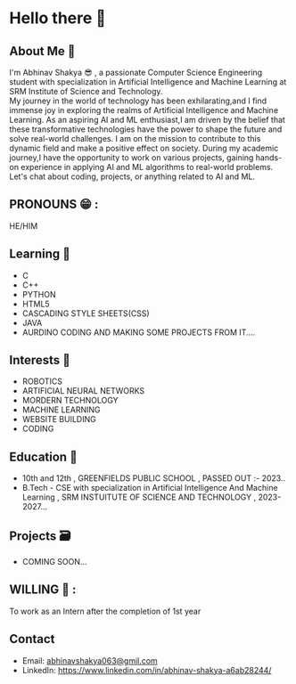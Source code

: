 # Hello there 👋 

## About Me 🤔
I'm Abhinav Shakya 😎 , a passionate Computer Science Engineering student with specialization in Artificial Intelligence and Machine Learning at SRM Institute of Science and Technology.  
My journey in the world of technology has been exhilarating,and I find immense joy in exploring the realms of Artificial Intelligence and Machine Learning.
As an aspiring AI and ML enthusiast,I am driven by the belief that these transformative technologies have the power to shape the future and solve real-world challenges. 
I am on the mission to contribute to this dynamic field and make a positive effect on society. 
During my academic journey,I have the opportunity to work on various projects, gaining hands-on experience in applying AI and ML algorithms to real-world problems.
Let's chat about coding, projects, or anything related to AI and ML.

## PRONOUNS 😁 : 
HE/HIM

## Learning 🌱
- C
- C++
- PYTHON
- HTML5
- CASCADING STYLE SHEETS(CSS)
- JAVA
- AURDINO CODING AND MAKING SOME PROJECTS FROM IT....

## Interests 🤩
- ROBOTICS 
- ARTIFICIAL NEURAL NETWORKS  
- MORDERN TECHNOLOGY
- MACHINE LEARNING
- WEBSITE BUILDING
- CODING

## Education 🏫
- 10th and 12th , GREENFIELDS PUBLIC SCHOOL , PASSED OUT :- 2023..
- B.Tech - CSE with specialization in Artificial Intelligence And Machine Learning , SRM INSTUITUTE OF SCIENCE AND TECHNOLOGY , 2023-2027...

## Projects 🗃️
- COMING SOON...

## WILLING 🤝 : 
To work as an Intern after the completion of 1st year

## Contact
- Email: abhinavshakya063@gmil.com
- LinkedIn: https://www.linkedin.com/in/abhinav-shakya-a6ab28244/


